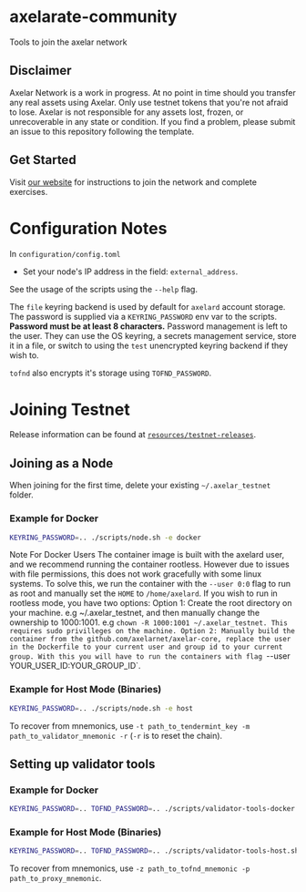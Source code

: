 # axelarate-community
Tools to join the axelar network

## Disclaimer
Axelar Network is a work in progress. At no point in time should you transfer any real assets using Axelar. Only use testnet tokens that you're not afraid to lose. Axelar is not responsible for any assets lost, frozen, or unrecoverable in any state or condition. If you find a problem, please submit an issue to this repository following the template.

## Get Started
Visit [our website](https://docs.axelar.dev) for instructions to join the network and complete exercises.

# Configuration Notes
In `configuration/config.toml`
- Set your node's IP address in the field: `external_address`.

See the usage of the scripts using the `--help` flag.

The `file` keyring backend is used by default for `axelard` account storage.
The password is supplied via a `KEYRING_PASSWORD` env var to the scripts.
**Password must be at least 8 characters.**
Password management is left to the user. They can use the OS keyring, a secrets management service,
store it in a file, or switch to using the `test` unencrypted keyring backend if they wish to.

`tofnd` also encrypts it's storage using `TOFND_PASSWORD`.

# Joining Testnet

Release information can be found at [`resources/testnet-releases`](./resources/testnet-releases.md).

## Joining as a Node

When joining for the first time, delete your existing `~/.axelar_testnet` folder.

### Example for Docker
```bash
KEYRING_PASSWORD=.. ./scripts/node.sh -e docker
```

Note For Docker Users
The container image is built with the axelard user, and we recommend running the container rootless. However due to issues with file permissions, this does not work gracefully with some linux systems. To solve this, we run the container with the `--user 0:0` flag to run as root and manually set the `HOME` to `/home/axelard`. If you wish to run in rootless mode, you have two options:
Option 1: Create the root directory on your machine. e.g ~/.axelar_testnet, and then manually change the ownership to 1000:1001. e.g `chown -R 1000:1001 ~/.axelar_testnet. This requires sudo privilleges on the machine.
Option 2: Manually build the container from the github.com/axelarnet/axelar-core, replace the user in the Dockerfile to your current user and group id to your current group. With this you will have to run the containers with flag `--user YOUR_USER_ID:YOUR_GROUP_ID`.

### Example for Host Mode (Binaries)
```bash
KEYRING_PASSWORD=.. ./scripts/node.sh -e host
```

To recover from mnemonics, use `-t path_to_tendermint_key -m path_to_validator_mnemonic -r` (`-r` is to reset the chain).

## Setting up validator tools

### Example for Docker
```bash
KEYRING_PASSWORD=.. TOFND_PASSWORD=.. ./scripts/validator-tools-docker.sh
```

### Example for Host Mode (Binaries)
```bash
KEYRING_PASSWORD=.. TOFND_PASSWORD=.. ./scripts/validator-tools-host.sh
```

To recover from mnemonics, use `-z path_to_tofnd_mnemonic -p path_to_proxy_mnemonic`.
